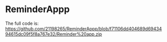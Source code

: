 # ReminderAppp
The full code is: https://github.com/21198265/ReminderAppp/blob/f71106dd404689d6943494615dc09f5f8a767e32/Reminder%20app.zip

